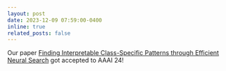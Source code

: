 ```yaml
---
layout: post
date: 2023-12-09 07:59:00-0400
inline: true
related_posts: false
---
```


Our paper <a href="https://eda.rg.cispa.io/prj/diffnaps/">  Finding Interpretable Class-Specific Patterns through Efficient Neural Search<a>  got accepted to AAAI 24!
